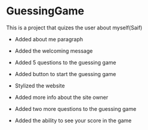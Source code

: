 # **GuessingGame**

This is a project that quizes the user about myself(Saif)

- Added about me paragraph

- Added the welcoming message

- Added 5 questions to the guessing game

- Added button to start the guessing game

- Stylized the website

- Added more info about the site owner

- Added two more questions to the guessing game

- Added the ability to see your score in the game
